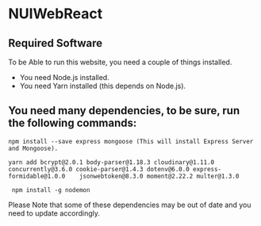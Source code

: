 # NUIWebReact

## Required Software

To be Able to run this website, you need a couple of things installed.

- You need Node.js installed.
- You need Yarn installed (this depends on Node.js).

## You need many dependencies, to be sure, run the following commands:

```
npm install --save express mongoose (This will install Express Server and Mongoose).
```

```
yarn add bcrypt@2.0.1 body-parser@1.18.3 cloudinary@1.11.0 concurrently@3.6.0 cookie-parser@1.4.3 dotenv@6.0.0 express-formidable@1.0.0    jsonwebtoken@8.3.0 moment@2.22.2 multer@1.3.0
```

```
 npm install -g nodemon
```

Please Note that some of these dependencies may be out of date and you need to update accordingly.

